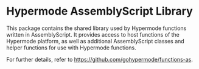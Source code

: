 <!-- This readme will display with the package on npmjs.com. -->

# Hypermode AssemblyScript Library

This package contains the shared library used by Hypermode functions written in AssemblyScript.
It provides access to host functions of the Hypermode platform, as well as additional
AssemblyScript classes and helper functions for use with Hypermode functions.

For further details, refer to https://github.com/gohypermode/functions-as.
